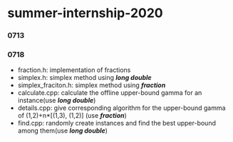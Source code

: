# summer-internship-2020

### 0713


### 0718
+ fraction.h: implementation of fractions
+ simplex.h: simplex method using ***long double***
+ simplex_fraciton.h: simplex method using ***fraction***
+ calculate.cpp: calculate the offline upper-bound gamma for an instance(use ***long double***)
+ details.cpp: give corresponding algorithm for the upper-bound gamma of (1,2)+n*[(1,3), (1,2)] (use ***fraction***)
+ find.cpp: randomly create instances and find the best upper-bound among them(use ***long double***)
